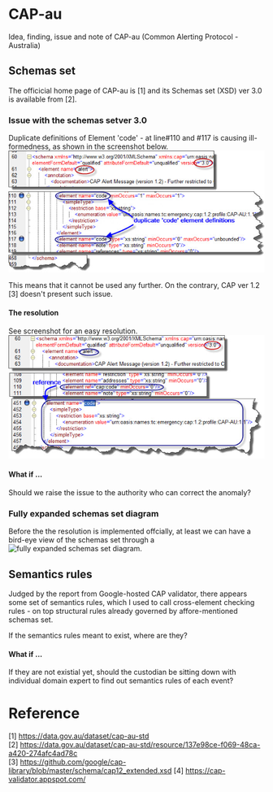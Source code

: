 # CAP-au
Idea, finding, issue and note of CAP-au (Common Alerting Protocol - Australia)

## Schemas set 
The officicial home page of CAP-au is [1] and its Schemas set (XSD) ver 3.0 is available from [2].

### Issue with the schemas setver 3.0
Duplicate definitions of Element 'code' - at line#110 and #117 is causing ill-formedness, as shown in the screenshot below.
<img href="duplicateCodeElementDefinitions.jpg"/>
![duplicate Code Element Definitions](duplicateCodeElementDefinitions.jpg "duplicate Code Element Definitions") 

This means that it cannot be used any further. On the contrary, CAP ver 1.2 [3] doesn't present such issue.

#### The resolution
See screenshot for an easy resolution.
![fixed duplicate Code Element Definitions](fixed-duplicateCodeElementDefinitions.jpg "fixed duplicate Code Element Definitions") 

#### What if ...
Should we raise the issue to the authority who can correct the anomaly?

### Fully expanded schemas set diagram
Before the the resolution is implemented offcially, at least we can have a bird-eye view of the schemas set through a 
![fully expanded schemas set diagram](fullyExpandedSchemasDiag-capau-30.jpg "fully expanded schemas set diagram"). 

## Semantics rules
Judged by the report from Google-hosted CAP validator, there appears some set of semantics rules, which I used to call cross-element checking rules - on top structural rules already governed by affore-mentioned schemas set. 

If the semantics rules meant to exist, where are they? 

#### What if ...
If they are not existial yet, should the custodian be sitting down with individual domain expert to find out semantics rules of each event?

# Reference
[1] https://data.gov.au/dataset/cap-au-std<br/>
[2] https://data.gov.au/dataset/cap-au-std/resource/137e98ce-f069-48ca-a420-274afc4ad78c<br/>
[3] https://github.com/google/cap-library/blob/master/schema/cap12_extended.xsd
[4] https://cap-validator.appspot.com/
